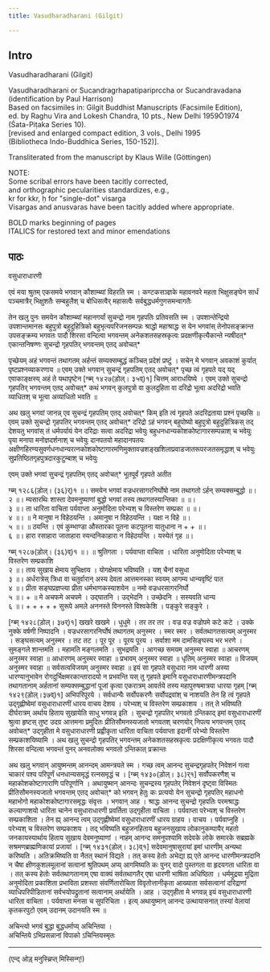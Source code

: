 ```yaml
---
title: Vasudharadharani (Gilgit)

---
```

## Intro

Vasudharadharani (Gilgit)   

Vasudharadharani or Sucandragrhapatipariprccha or Sucandravadana  
(identification by Paul Harrison)  
Based on facsimiles in: Gilgit Buddhist Manuscripts (Facsimile Edition),  
ed. by Raghu Vira and Lokesh Chandra, 10 pts., New Delhi 1959Ō1974  
(Śata-Piṭaka Series 10).  
[revised and enlarged compact edition, 3 vols., Delhi 1995  
(Bibliotheca Indo-Buddhica Series, 150-152)].  

Transliterated from the manuscript by Klaus Wille (Göttingen)  

NOTE:  
Some scribal errors have been tacitly corrected,  
and orthographic pecularities standardizes, e.g.,   
kr for kkr, ḥ for "single-dot" visarga  
Visargas and anusvaras have been tacitly added where appropriate.  

BOLD marks beginning of pages  
ITALICS for restored text and minor emendations  

## पाठः

वसुधाराधारणी   

एवं मया श्रुतम् एकसमये भगवान् कौशाम्ब्यां विहरति स्म । कण्टकसञ्ज्ञके महावनवरे महता भिक्षुसङ्घेन सार्धं पञ्चमात्रैर् भिक्षुशतैः सम्बहुलैश् च बोधिसत्वैर् महासत्वैः सर्वबुद्धधर्मगुणसमन्वागतैः   
  
तेन खलु पुनः समयेन कौशाम्ब्यां महानगर्यां सुचन्द्रो नाम गृहपतिः प्रतिवसति स्म । उपशान्तेन्द्रियो उपशान्तमानसः बहुपुत्रो बहुदुहित्रिको बहुभृत्यपरिजनसम्पन्नः श्राद्धो महाश्राद्धः स येन भगवांस् तेनोपसङ्क्रान्त उपसङ्क्रम्य भगवतः पादौ शिरसा वन्दित्वा भगवन्तम् अनेकशतसहस्रकृत्वः प्रदक्षणीकृत्यैकान्ते न्यषीदत्* एकान्तनिषण्णः सुचन्द्रो गृहपतिर् भगवन्तम् एतद् अवोचत्*  
  
पृच्छेयम् अहं भगवन्तं तथागतम् अर्हन्तं सम्यक्सम्बुद्धं कञ्चित् प्रदेशं प्रष्टुं । सचेन् मे भगवान् अवकाशं कुर्यात् पृष्टप्रश्नव्याकरणाय ॥ एवम् उक्ते भगवान् सुचन्द्रं गृहपतिम् एतद् अवोचत्* पृच्छ त्वं गृहपते यद् यद् एवाकाङ्क्षस्य् अहं ते यथापृष्टेन [ग्ब्म् १४२७(ड़ोल्। ३५व्)१] चित्तम् आराधयिष्ये । एवम् उक्ते सुचन्द्रो गृहपतिर् भगवन्तम् एतद् अवोचत्* कथं भगवन् कुलपुत्रो वा कुलदुहिता वा दरिद्रो भूत्वा अदरिद्रो भवति व्याधितश् च भूत्वा अव्याधितो भवति ॥  
  
अथ खलु भगवां जानन्न् एव सुचन्द्रं गृहपतिम् एतद् अवोचत्* किम् इति त्वं गृहपते अदरिद्रताया प्रश्नं पृच्छसि ॥ एवम् उक्ते सुचन्द्रो गृहपतिर् भगवन्तम् एतद् अवोचत्* दरिद्रो ऽहं भगवन् बहुपोष्यो बहुपुत्रो बहुदुहित्रिकस् तद् देशयतु भगवांस् तं धर्मपर्यायं येन दरिद्राः सत्वा अदरिद्रा भवेयुः बहुधनधान्यकोशकोष्टागारसम्पन्नाश् च भवेयुः पृया मनापा मनोज्ञदर्शनाश् च भवेयुः दानपतयो महादानपतयः अक्षीणहिरण्यसुवर्णधनधान्यरत्नकोशकोष्टागारमणिमुक्तावज्रशङ्खशिलाप्रवाडजातरूपरजतसमृद्धाश् च भवेयुः सुप्रतिष्ठितगृहपुत्रदारकुटुम्बाश् च भवेयुः  
  
एवम् उक्ते भगवां सुचन्द्रं गृहपतिम् एतद् अवोचत्* भूतपूर्वं गृहपते अतीत  
  
ग्ब्म् १२८६(ड़ोल्। (३६)र्)१ ॥। समयेन भगवां वज्रधरसागरनिर्घोषो नाम तथागतो ऽर्हन् सम्यक्सम्बुद्धो ॥।  
२ ॥। म्यसारथिः शास्ता देवमनुष्याणां बुद्धो भगवां तस्य तथागतस्यान्तिका ॥ ॥।  
३ ॥। ता धारिता वाचिता पर्यवाप्ता अनुमोदिता परेभ्यश् च विस्तरेण सम्प्रका ॥ ॥।  
४ ॥। ॥ ने मानुषा न विहेठयन्ति । अमानुषा न विहेठयन्ति । यक्षा न विहे ॥।  
५ ॥। ॥ ठयन्ति । एवं कुम्भाण्डा औस्तारका पूतना कटपूतना यातुधाना न + + ॥।  
६ ॥। हारा रसाहारा जाताहारा स्यन्दनिकाहारा न विहेठयन्ति । यस्येतं गृह ॥।  
  
ग्ब्म् १२८७(ड़ोल्। (३६)व्)१ ॥। ॥ श्रुतिगता । पर्यवाप्ता वाचिता । धारिता अनुमोदिता परेभ्यश् च विस्तरेण सम्प्रकाशि  
२ ॥। ताय सुखाय क्षेमाय सुभिक्षाय । योगक्षेमाय भविष्यति । यश् चैनां वसुधा  
३ ॥। अर्धरात्रेस् त्रिधा वा चतुर्वारान् अस्य देवता आत्तमनस्का स्वयम् आगम्य धान्यवृष्टिं पात  
४ ॥। प्रीता सङ्घप्रज्ञप्त्या प्रीता धर्मभाणकस्याशयेन ॥ नमो वज्रधरसागरनिर्घो  
५ ॥। + ॥ मे अचफमे अचपमे । उद्घातनि । उद्भेदनि । उच्छेदनि । सस्यवति धान्य  
६ ॥। + + + + + सुरूपे अमले अननस्ते विननस्ते विश्वकेशि । पङ्कुरे सङ्कुरे ।  
  
[ग्ब्म् १४२८(ड़ोल्। ३७र्)१] खखरे खखमे । धुधुमे । तर तर तर । वज्र वज्र वज्रोपमे कटे कटे । उक्के नुक्के वर्षणी निष्पादनि । वज्रधरसागरनिर्घोषं तथागतम् अनुस्मर । स्मर स्मर । सर्वतथागतसत्यम् अनुस्मर । सङ्घसत्यम् अनुस्मर । तट तट । पूर पूर । पूरय पूरय । सर्वाशा मम दामसिङ्घस्य भर भरणे । सुमङ्गले शान्तमति । महामति मङ्गलमति । सुभद्रमति । आगच्छ समयम् अनुस्मर स्वाहा ॥ आचरणम् अनुस्मर स्वाहा ॥ आधारणम् अनुस्मर स्वाहा ॥ प्रभावम् अनुस्मर स्वाहा ॥ धृतिम् अनुस्मर स्वाहा ॥ विजयम् अनुस्मर स्वाहा ॥ सर्वसत्वविजयम् अनुस्मर स्वाहा ॥ इयं सा गृहपते वसुधारा नाम धारणी अस्या धारण्यानुभावेन रोगदुर्भिक्षमरकान्तारादयो न प्रभवन्ति यस् तु गृहपते इमानि वसुधाराधारणीमन्त्रपदानि तथागतानाम् अर्हतानां सम्यक्सम्बुद्धानां पूजां कृत्वा एकरात्रम् आवर्तये तस्य महापुरुषमात्रया धारया गृहम् [ग्ब्म् १४२९(ड़ोल्।३७व्)१] अभिपरिपूरये । सर्वधान्यैः सर्वोपकरणैः सर्वोपद्रवांश् च नाशयति तेन हि त्वं गृहपते उद्गृह्णीष्वेमां वसुधाराधारणीं धारय वाचय देशय । परेभ्यश् च विस्तरेण सम्प्रकाशय । तत् ते भविष्यति दीर्घरात्रम् अर्थाय हिताय सुखायेति साधु भगवन्न् इति । सुचन्द्रो गृहपतिर् भगवतो ऽन्तिकाद् इमां वसुधाराधारणीं श्रुत्वा हृष्टस् तुष्ट उदग्र आत्तमना प्रमुदितः प्रीतिसौमनस्यजातो भगवतश् चरणयोर् निपत्य भगवन्तम् एतद् अवोचत्* उद्गृहीता मे वसुधाराधारणी प्रह्वीकृता धारिता वाचिता पर्यवाप्ता इदानीं परेभ्यो विस्तरेण सम्प्रकाशयिष्यामि । अथ खलु सुचन्द्रो गृहपतिर् भगवन्तम् अनेकशतसहस्रकृत्वः प्रदक्षिणीकृत्य भगवतः पादौ शिरसा वन्दित्वा भगवन्तं पुनर् अनवलोक्य भगवतो ऽन्तिकात् प्रक्रान्तः  
  
अथ खलु भगवान् आयुष्मन्तम् आनन्दम् आमन्त्रयते स्म । गच्छ त्वम् आनन्द सुचन्द्रगृहपतेर् निवेशनं गत्वा चाकारं पश्य परिपूर्णं धनधान्यसमृद्धं रत्नसमृद्धं च । [ग्ब्म् १४३०(ड़ोल्। ३८)र्१] सर्वोपकरणैश् च महाकोशकोष्टागाराणि परिपूर्णानि । अथायुष्मान् आनन्दः सुचन्द्रस्य गृहपतेर् निवेशनं दृष्ट्वा विस्मितः प्रीतिसौमनस्यजातो भगवन्तम् एतद् अवोचत्* को भगवन् हेतुः कः प्रत्ययो येन सुचन्द्रो गृहपतिर् महाधनो महाभोगो महाकोशकोष्टागारसमृद्धः संवृत्तः । भगवान् आह । श्राद्धः आनन्द सुचन्द्रो गृहपतिः परमश्राद्धः कल्याणाशयो धारिता चानेन वसुधाराधारणी प्रवर्तिता उद्गृहीता वाचिता । पर्यवाप्ता परेभ्यश् च विस्तरेण सम्प्रकाशिता । तेन ह्य् आनन्द त्वम् उद्गृह्णीष्वेमां वसुधाराधारणीं धारय ग्राहय । वाचय । पर्यवाप्नुहि । परेभ्यश् च विस्तरेण सम्प्रकाशय । तद् भविष्यति बहुजनहिताय बहुजनसुखाय लोकानुकम्पायैर् महतो जनकायस्यार्थाय हिताय सुखाय देवमनुष्याणां । नाहम् आनन्द समनुपश्यामि सदेवके लोके समारके सब्रह्मके सश्रमणब्राह्मणिकायां प्रजायां । [ग्ब्म् १४३१(ड़ोल्। ३८)व्१] सदेवमानुषासुरायां इमां धारणीम् अन्यथा करिष्यति । अतिक्रमिष्यति वा नैतत् स्थानं विद्यते । तत् कस्य हेतोः अभेद्या ह्य् एते आनन्द धारणीमन्त्रपदानि न चैषा क्षीणकुशलमूलानां सत्वानां श्रुतिपथम् अप्य् आगमिष्यति कः पुनर् वादो पुस्तगता वा हृदयगता धारिता वा । तत् कस्य हेतोः सर्वतथागतानाम् एषा वाक्यं सर्वतथागतैर् एषा धारणी भाषिता अधिष्ठिता । धर्ममुद्रया मुद्रिता अनुमोदिता प्रकाशिता प्रभाविता प्रशस्ता संवर्णितारोचिता विवृतोत्तानीकृता आख्याता सर्वसत्वानां दरिद्राणां व्याधिपरिपीडितानां सर्वभयोपद्रुतानां सत्वानाम् अर्थायेति । आह । उद्गृहीता मे भगवन्न् इयं वसुधाराधारणी धारिता वाचिता । पर्यवाप्ता मनसा च सुपरिचिता । इत्य् अथायुष्मान् आनन्द उत्थायासनात् तस्यां वेलायां कृतकरपुटो एवम् उदानम् उदानयति स्म ॥  
  
अचिन्त्यो भगवं बुद्धा बुद्धधर्माप्य् अचिन्तिया ।  
अचिन्तिये ऽभिप्रसन्नानां विपाको ऽचिन्तियस्मृतः  
  
____________________________  
  
(एन्द् ओड़् मनुस्च्रिप्त् मिस्सिन्ग्!)  

